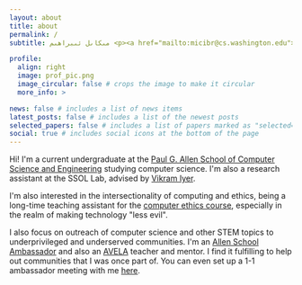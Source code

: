 ```yaml
---
layout: about
title: about
permalink: /
subtitle: مىكاىل ئىبراھىم <p><a href="mailto:micibr@cs.washington.edu">micibr (at) cs (dot) washington (dot) edu</a></p>

profile:
  align: right
  image: prof_pic.png
  image_circular: false # crops the image to make it circular
  more_info: >

news: false # includes a list of news items
latest_posts: false # includes a list of the newest posts
selected_papers: false # includes a list of papers marked as "selected={true}"
social: true # includes social icons at the bottom of the page
---
```


Hi! I'm a current undergraduate at the [Paul G. Allen School of Computer Science and Engineering](https://www.cs.washington.edu) studying computer science. I'm also a research assistant at the SSOL Lab, advised by [Vikram Iyer](https://homes.cs.washington.edu/~vsiyer/).

I'm also interested in the intersectionality of computing and ethics, being a long-time teaching assistant for the [computer ethics course](https://courses.cs.washington.edu/courses/cse480/), especially in the realm of making technology "less evil".

I also focus on outreach of computer science and other STEM topics to underprivileged and underserved communities. I'm an [Allen School Ambassador](https://www.cs.washington.edu/outreach/ambassador) and also an [AVELA](http://students.washington.edu/avelauw/index.html) teacher and mentor. I find it fulfilling to help out communities that I was once part of. You can even set up a 1-1 ambassador meeting with me [here](https://app.acuityscheduling.com/schedule/f5f42c11/appointment/20061746?appointmentTypeIds%5B%5D=20061746).





<!--
Put your address / P.O. box / other info right below your picture. You can also disable any of these elements by editing `profile` property of the YAML header of your `_pages/about.md`. Edit `_bibliography/papers.bib` and Jekyll will render your [publications page](/al-folio/publications/) automatically.

Link to your social media connections, too. This theme is set up to use [Font Awesome icons](https://fontawesome.com/) and [Academicons](https://jpswalsh.github.io/academicons/), like the ones below. Add your Facebook, Twitter, LinkedIn, Google Scholar, or just disable all of them.
-->

